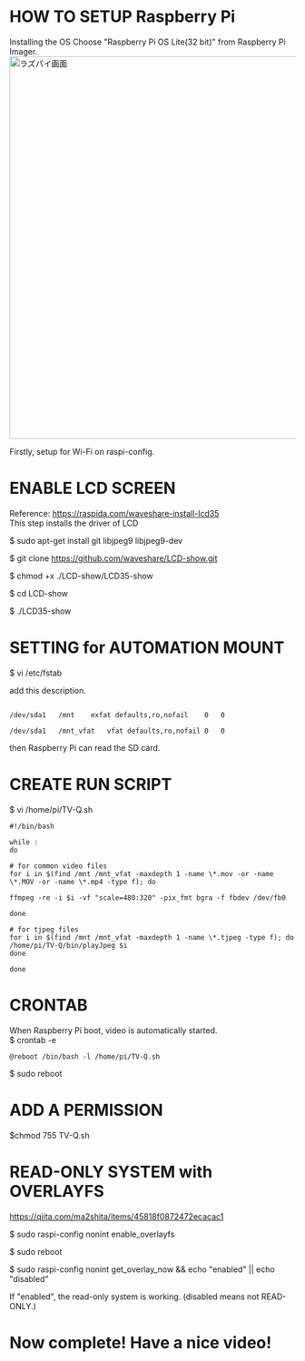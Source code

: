 # HOW TO SETUP Raspberry Pi

Installing the OS
Choose "Raspberry Pi OS Lite(32 bit)" from Raspberry Pi Imager.
<img width="674" alt="ラズパイ画面" src="https://user-images.githubusercontent.com/40233156/166419197-592b60b2-fadd-4f93-a76a-1d6b09f88aa5.png">



Firstly, setup for Wi-Fi on raspi-config.

# ENABLE LCD SCREEN 
Reference: <https://raspida.com/waveshare-install-lcd35>  
This step installs the driver of LCD

$ sudo apt-get install git libjpeg9 libjpeg9-dev

$ git clone https://github.com/waveshare/LCD-show.git

$ chmod +x ./LCD-show/LCD35-show

$ cd LCD-show

$ ./LCD35-show



# SETTING for AUTOMATION MOUNT
$ vi /etc/fstab

add this description.
```

/dev/sda1	/mnt	exfat defaults,ro,nofail	0	0

/dev/sda1	/mnt_vfat	vfat defaults,ro,nofail	0	0

```
then Raspberry Pi can read the SD card.

# CREATE RUN SCRIPT
$ vi /home/pi/TV-Q.sh
```
#!/bin/bash

while :
do

# for common video files
for i in $(find /mnt /mnt_vfat -maxdepth 1 -name \*.mov -or -name \*.MOV -or -name \*.mp4 -type f); do

ffmpeg -re -i $i -vf "scale=480:320" -pix_fmt bgra -f fbdev /dev/fb0

done

# for tjpeg files
for i in $(find /mnt /mnt_vfat -maxdepth 1 -name \*.tjpeg -type f); do
/home/pi/TV-Q/bin/playJpeg $i
done

done
```

# CRONTAB
When Raspberry Pi boot, video is automatically started.  
$ crontab -e
```
@reboot /bin/bash -l /home/pi/TV-Q.sh 
```
$ sudo reboot


# ADD A PERMISSION
$chmod 755 TV-Q.sh


# READ-ONLY SYSTEM with OVERLAYFS
<https://qiita.com/ma2shita/items/45818f0872472ecacac1>

$ sudo raspi-config nonint enable_overlayfs

$ sudo reboot

$ sudo raspi-config nonint get_overlay_now && echo "enabled" || echo "disabled"

If "enabled", the read-only system is working. (disabled means not READ-ONLY.)


 



# Now complete! Have a nice video!

